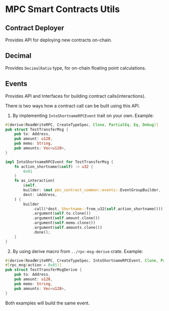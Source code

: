 # MPC Smart Contracts Utils

## Contract Deployer

Provides API for deploying new contracts on-chain.

## Decimal

Provides `DecimalRatio` type, for on-chain floating point calculations.

## Events

Provides API and Interfaces for building contract calls(interactions).

There is two ways how a contract call can be built using this API.

1. By implementing `IntoShortnameRPCEvent` trait on your own. Example:

```rust
#[derive(ReadWriteRPC, CreateTypeSpec, Clone, PartialEq, Eq, Debug)]
pub struct TestTransferMsg {
    pub to: Address,
    pub amount: u128,
    pub memo: String,
    pub amounts: Vec<u128>,
}

impl IntoShortnameRPCEvent for TestTransferMsg {
    fn action_shortname(&self) -> u32 {
        0x01
    }
    fn as_interaction(
        &self,
        builder: &mut pbc_contract_common::events::EventGroupBuilder,
        dest: &Address,
    ) {
        builder
            .call(*dest, Shortname::from_u32(self.action_shortname()))
            .argument(self.to.clone())
            .argument(self.amount.clone())
            .argument(self.memo.clone())
            .argument(self.amounts.clone())
            .done();
    }
}
```

2. By using derive macro from `../rpc-msg-derive` crate. Example:
```rust
#[derive(ReadWriteRPC, CreateTypeSpec, IntoShortnameRPCEvent, Clone, PartialEq, Eq, Debug)]
#[rpc_msg(action = 0x01)]
pub struct TestTransferMsgDerive {
    pub to: Address,
    pub amount: u128,
    pub memo: String,
    pub amounts: Vec<u128>,
}
```

Both examples will build the same event.

